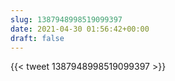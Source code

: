 ```yaml
---
slug: 1387948998519099397
date: 2021-04-30 01:56:42+00:00
draft: false
---
```


{{< tweet 1387948998519099397 >}}
